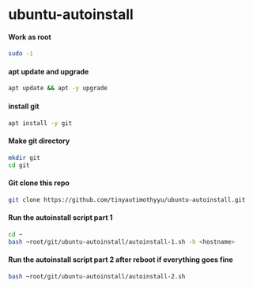 # ubuntu-autoinstall

#### Work as root
```sh
sudo -i
```

#### apt update and upgrade
```sh
apt update && apt -y upgrade
```

#### install git
```sh
apt install -y git
```

#### Make git directory
```sh
mkdir git
cd git
```

#### Git clone this repo
```sh
git clone https://github.com/tinyautimothyyu/ubuntu-autoinstall.git
```

#### Run the autoinstall script part 1
```sh
cd ~
bash ~root/git/ubuntu-autoinstall/autoinstall-1.sh -h <hostname>
```

#### Run the autoinstall script part 2 after reboot if everything goes fine
```sh
bash ~root/git/ubuntu-autoinstall/autoinstall-2.sh
```

